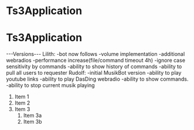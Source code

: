 # Ts3Application
# Ts3Application

---Versions---
Lilith:
    -bot now follows
    -volume implementation
    -additional webradios
    -performance increase(file/command timeout 4h)
    -ignore case sensitivity by commands
    -ability to show history of commands
    -ability to pull all users to requester
Rudolf:
    -initial MusikBot version
    -ability to play youtube links
    -ability to play DasDing webradio
    -ability to show commands.
    -ability to stop current musik playing

1. Item 1
1. Item 2
1. Item 3
   1. Item 3a
   1. Item 3b
